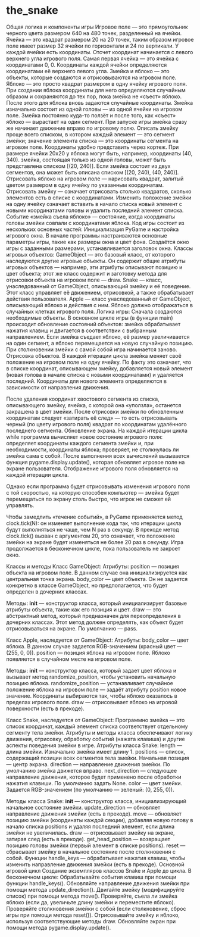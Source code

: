 # the_snake
Общая логика и компоненты игры
Игровое поле — это прямоугольник черного цвета размером 640 на 480 точек, разделенный на ячейки.
Ячейка — это квадрат размером 20 на 20 точек, таким образом игровое поле имеет размер 32 ячейки по горизонтали и 24 по вертикали. 
У каждой ячейки есть координаты. Отсчет координат начинается с левого верхнего угла игрового поля. Самая первая ячейка — это ячейка с координатами 0, 0. Координаты каждой ячейки определяются координатами её верхнего левого угла.
Змейка и яблоко — это объекты, которые создаются и отрисовываются на игровом поле.
Яблоко — это просто квадрат размером в одну ячейку игрового поля. При создании яблока координаты для него определяются случайным образом и сохраняются до тех пор, пока змейка не «съест» яблоко. После этого для яблока вновь задаются случайные координаты.
Змейка изначально состоит из одной головы — из одной ячейки на игровом поле. Змейка постоянно куда-то ползёт и после того, как «съест» яблоко — вырастает на один сегмент. При запуске игры змейка сразу же начинает движение вправо по игровому полю.
Описать змейку проще всего списком, в котором каждый элемент — это сегмент змейки; значение элемента списка — это координаты сегмента на игровом поле.
Координаты удобно представить через кортеж. При размере ячейки 20х20
у яблока могут быть, например, координаты (40, 340).
змейка, состоящая только из одной головы, может быть представлена списком [(20, 240)]. Если змейка состоит из двух сегментов, она может быть описана списком [(20, 240), (40, 240)].
Отрисовать яблоко на игровом поле — нарисовать квадрат, залитый цветом размером в одну ячейку по указанным координатам.
Отрисовать змейку — означает отрисовать столько квадратов, сколько элементов есть в списке с координатами.
Изменить положение змейки на одну ячейку означает вставить в начало списка новый элемент с новыми координатами головы и удалить последний элемент списка.
Событие «змейка съела яблоко» — состояние, когда координаты головы змейки совпали с координатами яблока.
Код игры состоит из нескольких основных частей:
Инициализация PyGame и настройка игрового окна. В начале программы настраиваются основные параметры игры, такие как размеры окна и цвет фона. Создаётся окно игры с заданными размерами, устанавливается заголовок окна.
Классы игровых объектов:
GameObject — это базовый класс, от которого наследуются другие игровые объекты. Он содержит общие атрибуты игровых объектов — например, эти атрибуты описывают позицию и цвет объекта; этот же класс содержит и заготовку метода для отрисовки объекта на игровом поле — draw.
Snake — класс, унаследованный от GameObject, описывающий змейку и её поведение. Этот класс управляет её движением, отрисовкой, а также обрабатывает действия пользователя.
Apple — класс унаследованный от GameObject, описывающий яблоко и действия с ним. Яблоко должно отображаться в случайных клетках игрового поля.
Логика игры:
Сначала создаются необходимые объекты.
В основном цикле игры (в функции main) происходит обновление состояний объектов: змейка обрабатывает нажатия клавиш и двигается в соответствии с выбранным направлением.
Если змейка съедает яблоко, её размер увеличивается на один сегмент, а яблоко перемещается на новую случайную позицию.
При столкновении змейки с самой собой игра начинается заново.
Отрисовка объектов. В каждой итерации цикла змейка меняет своё положение на игровом поле на одну ячейку. По факту это означает, что в списке координат, описывающем змейку, добавляется новый элемент (новая голова в начале списка с новыми координатами) и удаляется последний. Координаты для нового элемента определяются в зависимости от направления движения.

После удаления координат хвостового сегмента из списка, описывающего змейку, ячейка, с которой она «уползла», останется закрашена в цвет змейки. После отрисовки змейки по обновленным координатам следует «затирать её след» — то есть отрисовывать черный (по цвету игрового поля) квадрат по координатам удалённого последнего сегмента.
Обновление экрана. На каждой итерации цикла while программа вычисляет новое состояние игрового поля: определяет координаты каждого сегмента змейки и, при необходимости, координаты яблока; проверяет, не столкнулась ли змейка сама с собой. После выполнения всех вычислений вызывается функция pygame.display.update(), которая обновляет игровое поле на экране пользователя. Отображение игрового поля обновляется на каждой итерации цикла.

Однако если программа будет отрисовывать изменения игрового поля с той скоростью, на которую способен компьютер — змейка будет перемещаться по экрану столь быстро, что игрок не сможет ей управлять.

Чтобы замедлить «течение событий», в PyGame применяется метод clock.tick(N): он изменяет выполнение кода так, что итерации цикла будут выполняться не чаще, чем N раз в секунду. В прекоде метод clock.tick() вызван с аргументом 20, это означает, что положение змейки на экране будет изменяться не более 20 раз в секунду.
Игра продолжается в бесконечном цикле, пока пользователь не закроет окно.

Классы и методы
Класс GameObject:
Атрибуты:
position — позиция объекта на игровом поле. В данном случае она инициализируется как центральная точка экрана.
body_color — цвет объекта. Он не задается конкретно в классе GameObject, но предполагается, что будет определен в дочерних классах.

Методы:
__init__ — конструктор класса, который инициализирует базовые атрибуты объекта, такие как его позиция и цвет.
draw — это абстрактный метод, который предназначен для переопределения в дочерних классах. Этот метод должен определять, как объект будет отрисовываться на экране. По умолчанию — pass.

Класс Apple, наследуется от GameObject:
Атрибуты:
body_color — цвет яблока. В данном случае задается RGB-значением (красный цвет — (255, 0, 0)).
position — позиция яблока на игровом поле. Яблоко появляется в случайном месте на игровом поле.

Методы:
__init__ — конструктор класса, который задает цвет яблока и вызывает метод randomize_position, чтобы установить начальную позицию яблока.
randomize_position — устанавливает случайное положение яблока на игровом поле — задаёт атрибуту position новое значение. Координаты выбираются так, чтобы яблоко оказалось в пределах игрового поля.
draw — отрисовывает яблоко на игровой поверхности (есть в прекоде).

Класс Snake, наследуется от GameObject:
Программно змейка — это список координат, каждый элемент списка соответствует отдельному сегменту тела змейки. Атрибуты и методы класса обеспечивают логику движения, отрисовку, обработку событий (нажата клавиша) и другие аспекты поведения змейки в игре.
Атрибуты класса Snake:
length — длина змейки. Изначально змейка имеет длину 1.
positions — список, содержащий позиции всех сегментов тела змейки. Начальная позиция — центр экрана.
direction — направление движения змейки. По умолчанию змейка движется вправо.
next_direction — следующее направление движения, которое будет применено после обработки нажатия клавиши. По умолчанию задать None.
color — цвет змейки. Задается RGB-значением (по умолчанию — зеленый: (0, 255, 0)).

Методы класса Snake:
__init__ — конструктор класса, инициализирующий начальное состояние змейки.
update_direction — обновляет направление движения змейки (есть в прекоде).
move — обновляет позицию змейки (координаты каждой секции), добавляя новую голову в начало списка positions и удаляя последний элемент, если длина змейки не увеличилась.
draw — отрисовывает змейку на экране, затирая след (есть в прекоде).
get_head_position — возвращает позицию головы змейки (первый элемент в списке positions).
reset — сбрасывает змейку в начальное состояние после столкновения с собой.
Функции
handle_keys — обрабатывает нажатия клавиш, чтобы изменить направление движения змейки (есть в прекоде).
Основной игровой цикл
Создание экземпляров классов Snake и Apple до цикла.
В бесконечном цикле:
Обрабатывайте события клавиш при помощи функции handle_keys().
Обновляйте направление движения змейки при помощи метода update_direction().
Двигайте змейку (модифицируйте список) при помощи метода move().
Проверяйте, съела ли змейка яблоко (если да, увеличьте длину змейки и переместите яблоко).
Проверяйте столкновения змейки с собой (если столкновение, сброс игры при помощи метода reset()).
Отрисовывайте змейку и яблоко, используя соответствующие методы draw.
Обновляйте экран при помощи метода pygame.display.update().

